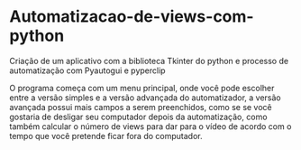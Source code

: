 # Automatizacao-de-views-com-python
Criação de um aplicativo com a biblioteca Tkinter do python e processo de automatização com Pyautogui e pyperclip

O programa começa com um menu principal, onde você pode escolher entre a versão simples e a versão advançada do automatizador, a versão avançada possui mais campos a serem preenchidos, como se se você gostaria de desligar seu computador depois da automatização, como também calcular o número de views para dar para o vídeo de acordo com o tempo que você pretende ficar fora do computador.
